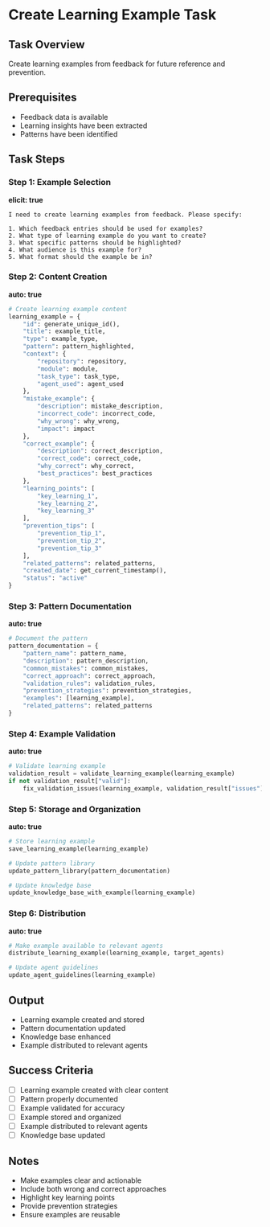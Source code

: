 # Create Learning Example Task

## Task Overview
Create learning examples from feedback for future reference and prevention.

## Prerequisites
- Feedback data is available
- Learning insights have been extracted
- Patterns have been identified

## Task Steps

### Step 1: Example Selection
**elicit: true**
```
I need to create learning examples from feedback. Please specify:

1. Which feedback entries should be used for examples?
2. What type of learning example do you want to create?
3. What specific patterns should be highlighted?
4. What audience is this example for?
5. What format should the example be in?
```

### Step 2: Content Creation
**auto: true**
```python
# Create learning example content
learning_example = {
    "id": generate_unique_id(),
    "title": example_title,
    "type": example_type,
    "pattern": pattern_highlighted,
    "context": {
        "repository": repository,
        "module": module,
        "task_type": task_type,
        "agent_used": agent_used
    },
    "mistake_example": {
        "description": mistake_description,
        "incorrect_code": incorrect_code,
        "why_wrong": why_wrong,
        "impact": impact
    },
    "correct_example": {
        "description": correct_description,
        "correct_code": correct_code,
        "why_correct": why_correct,
        "best_practices": best_practices
    },
    "learning_points": [
        "key_learning_1",
        "key_learning_2",
        "key_learning_3"
    ],
    "prevention_tips": [
        "prevention_tip_1",
        "prevention_tip_2",
        "prevention_tip_3"
    ],
    "related_patterns": related_patterns,
    "created_date": get_current_timestamp(),
    "status": "active"
}
```

### Step 3: Pattern Documentation
**auto: true**
```python
# Document the pattern
pattern_documentation = {
    "pattern_name": pattern_name,
    "description": pattern_description,
    "common_mistakes": common_mistakes,
    "correct_approach": correct_approach,
    "validation_rules": validation_rules,
    "prevention_strategies": prevention_strategies,
    "examples": [learning_example],
    "related_patterns": related_patterns
}
```

### Step 4: Example Validation
**auto: true**
```python
# Validate learning example
validation_result = validate_learning_example(learning_example)
if not validation_result["valid"]:
    fix_validation_issues(learning_example, validation_result["issues"])
```

### Step 5: Storage and Organization
**auto: true**
```python
# Store learning example
save_learning_example(learning_example)

# Update pattern library
update_pattern_library(pattern_documentation)

# Update knowledge base
update_knowledge_base_with_example(learning_example)
```

### Step 6: Distribution
**auto: true**
```python
# Make example available to relevant agents
distribute_learning_example(learning_example, target_agents)

# Update agent guidelines
update_agent_guidelines(learning_example)
```

## Output
- Learning example created and stored
- Pattern documentation updated
- Knowledge base enhanced
- Example distributed to relevant agents

## Success Criteria
- [ ] Learning example created with clear content
- [ ] Pattern properly documented
- [ ] Example validated for accuracy
- [ ] Example stored and organized
- [ ] Example distributed to relevant agents
- [ ] Knowledge base updated

## Notes
- Make examples clear and actionable
- Include both wrong and correct approaches
- Highlight key learning points
- Provide prevention strategies
- Ensure examples are reusable

